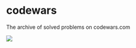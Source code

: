 # codewars
The archive of solved problems on codewars.com

<a href="https://www.codewars.com/users/boranseckin"><img src="https://www.codewars.com/users/boranseckin/badges/large"></a>
